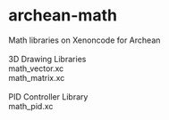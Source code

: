 # archean-math
 
Math libraries on Xenoncode for Archean<br>
<br>
3D Drawing Libraries<br>
math_vector.xc<br>
math_matrix.xc<br>
<br>
PID Controller Library <br>
math_pid.xc <br>
<br>

